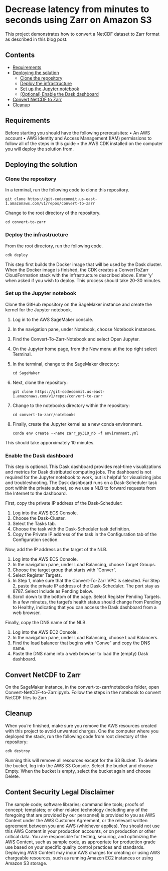 # Decrease latency from minutes to seconds using Zarr on Amazon S3

This project demonstrates how to convert a NetCDF dataset to Zarr format as described in this blog post.

## Contents

- [Requirements](#requirements)
- [Deploying the solution](#deploying-the-solution)
  - [Clone the repository](#clone-the-repository)
  - [Deploy the infrastructure](#deploy-the-infratsructure)
  - [Set up the Jupyter notebook](#set-up-the-jupyter-notebook)
  - [(Optional) Enable the Dask dashboard](#enable-the-dask-dashboard)
- [Convert NetCDF to Zarr](#convert-netcdf-to-zarr)
- [Cleanup](#cleanup)


## Requirements

Before starting you should have the following prerequisites:
•	An AWS account
•	AWS Identity and Access Management (IAM) permissions to follow all of the steps in this guide
•	the AWS CDK installed on the computer you will deploy the solution from.

## Deploying the solution

### Clone the repository

In a terminal, run the following code to clone this repository.

```
git clone https://git-codecommit.us-east-1.amazonaws.com/v1/repos/convert-to-zarr
```

Change to the root directory of the repository.

```
cd convert-to-zarr
```

### Deploy the infrastructure

From the root directory, run the following code.

```
cdk deploy
```

This step first builds the Docker image that will be used by the Dask cluster. When the Docker image is finished, the CDK creates a ConvertToZarr CloudFormation stack with the infrastructure described above. Enter ‘y’ when asked if you wish to deploy. This process should take 20-30 minutes.

### Set up the Jupyter notebook

Clone the GitHub repository on the SageMaker instance and create the kernel for the Jupyter notebook.

1.	Log in to the AWS SageMaker console.
2.	In the navigation pane, under Notebook, choose Notebook instances.
3.	Find the Convert-To-Zarr-Notebook and select Open Jupyter.
4.	On the Jupyter home page, from the New menu at the top right select Terminal.
5.	In the terminal, change to the SageMaker directory:

    ```
    cd SageMaker
    ```
6. Next, clone the repository:

    ```
    git clone https://git-codecommit.us-east-1.amazonaws.com/v1/repos/convert-to-zarr
    ```

7. Change to the notebooks directory within the repository:

    ```
    cd convert-to-zarr/notebooks
    ```

8.	Finally, create the Jupyter kernel as a new conda environment.

    ```
    conda env create --name zarr_py310_nb -f environment.yml
    ```

This should take apporximately 10 minutes.

### Enable the Dask dashboard

This step is optional. This Dask dashboard provides real-time visualizations and metrics for Dask distributed computing jobs. The dashboard is not required for the Jupyter notebook to work, but is helpful for visualizing jobs and troubleshooting. The Dask dashboard runs on a Dask-Scheduler task port within the private subnet, so we use a NLB to forward requests from the Internet to the dashboard.

First, copy the private IP address of the Dask-Scheduler:
1.	Log into the AWS ECS Console.
2.	Choose the Dask-Cluster.
3.	Select the Tasks tab.
4.	Choose the task with the Dask-Scheduler task definition.
5.	Copy the Private IP address of the task in the Configuration tab of the Configuration section.

Now, add the IP address as the target of the NLB.

1.	Log into the AWS ECS Console.
2.	In the navigation pane, under Load Balancing, choose Target Groups.
3.	Choose the target group that starts with “Conver”.
4.	Select Register Targets.
5.	In Step 1, make sure that the Convert-To-Zarr VPC is selected. For Step 2, paste the private IP address of the Dask-Scheduler. The port stay as 8787. Select Include as Pending below.
6.	Scroll down to the bottom of the page. Select Register Pending Targets. In a few minutes, the target’s health status should change from Pending to Healthy, indicating that you can access the Dask dashboard from a web browser.

Finally, copy the DNS name of the NLB.

1.	Log into the AWS EC2 Console.
2.	In the navigation pane, under Load Balancing, choose Load Balancers.
3.	Find the load balancer that begins with “Conve” and copy the DNS name.
4.	Paste the DNS name into a web browser to load the (empty) Dask dashboard.

## Convert NetCDF to Zarr

On the SageMaker instance, in the convert-to-zarr/notebooks folder, open Convert-NetCDF-to-Zarr.ipynb. Follow the steps in the notebook to convert NetCDF files to Zarr.

## Cleanup

When you’re finished, make sure you remove the AWS resources created with this project to avoid unwanted charges. One the computer where you deployed the stack, run the following code from root directory of the repository:

```
cdk destroy
```

Running this will remove all resources except for the S3 Bucket. To delete the bucket, log into the AWS S3 Console.
Select the bucket and choose Empty. When the bucket is empty, select the bucket again and choose Delete.

## Content Security Legal Disclaimer

The sample code; software libraries; command line tools; proofs of concept; templates; or other related technology (including any of the foregoing that are provided by our personnel) is provided to you as AWS Content under the AWS Customer Agreement, or the relevant written agreement between you and AWS (whichever applies). You should not use this AWS Content in your production accounts, or on production or other critical data. You are responsible for testing, securing, and optimizing the AWS Content, such as sample code, as appropriate for production grade use based on your specific quality control practices and standards. Deploying AWS Content may incur AWS charges for creating or using AWS chargeable resources, such as running Amazon EC2 instances or using Amazon S3 storage.
